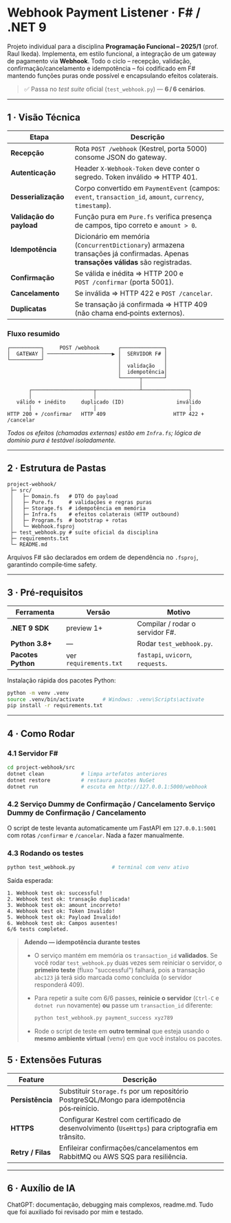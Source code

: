 # Webhook Payment Listener · F# / .NET 9

Projeto individual para a disciplina **Programação Funcional – 2025/1** (prof. Raul Ikeda).
Implementa, em estilo funcional, a integração de um gateway de pagamento via **Webhook**. Todo o ciclo – recepção, validação, confirmação/cancelamento e idempotência – foi codificado em F# mantendo funções puras onde possível e encapsulando efeitos colaterais.

> ✅ Passa no *test suite* oficial (`test_webhook.py`) — **6 / 6 cenários**.

---

## 1 · Visão Técnica

| Etapa                    | Descrição                                                                                                                         |
| ------------------------ | --------------------------------------------------------------------------------------------------------------------------------- |
| **Recepção**             | Rota `POST /webhook` (Kestrel, porta 5000) consome JSON do gateway.                                                               |
| **Autenticação**         | Header `X-Webhook-Token` deve conter o segredo. Token inválido ⇒ HTTP 401.                                                        |
| **Desserialização**      | Corpo convertido em `PaymentEvent` (campos: `event`, `transaction_id`, `amount`, `currency`, `timestamp`).                        |
| **Validação do payload** | Função pura em `Pure.fs` verifica presença de campos, tipo correto e `amount > 0`.                                                |
| **Idempotência**         | Dicionário em memória (`ConcurrentDictionary`) armazena transações já confirmadas. Apenas **transações válidas** são registradas. |
| **Confirmação**          | Se válida e inédita ⇒ HTTP 200 e `POST /confirmar` (porta 5001).                                                                  |
| **Cancelamento**         | Se inválida ⇒ HTTP 422 e `POST /cancelar`.                                                                                        |
| **Duplicatas**           | Se transação já confirmada ⇒ HTTP 409 (não chama end‑points externos).                                                            |

### Fluxo resumido

```text
┌──────────┐     POST /webhook      ┌──────────────┐
│  GATEWAY │ ─────────────────────▶ │  SERVIDOR F# │
└──────────┘                        │              │
                                    │  validação   │
                                    │  idempotência│
                                    └──────┬───────┘
                                           │
       ┌────────────────────┬──────────────┴───────────────┐
       │                    │                              │
   válido + inédito     duplicado (ID)                 inválido
       │                    │                              │
HTTP 200 + /confirmar   HTTP 409                      HTTP 422 + /cancelar
```

*Todos os efeitos (chamadas externas) estão em `Infra.fs`; lógica de domínio pura é testável isoladamente.*

---

## 2 · Estrutura de Pastas

```
project-webhook/
 ├─ src/
 │   ├─ Domain.fs   # DTO do payload
 │   ├─ Pure.fs     # validações e regras puras
 │   ├─ Storage.fs  # idempotência em memória
 │   ├─ Infra.fs    # efeitos colaterais (HTTP outbound)
 │   ├─ Program.fs  # bootstrap + rotas
 │   └─ Webhook.fsproj
 ├─ test_webhook.py # suíte oficial da disciplina
 ├─ requirements.txt
 └─ README.md
```

Arquivos F# são declarados em ordem de dependência no `.fsproj`, garantindo compile‑time safety.

---

## 3 · Pré‑requisitos

| Ferramenta         | Versão                 | Motivo                            |
| ------------------ | ---------------------- | --------------------------------- |
| **.NET 9 SDK**     | preview 1+             | Compilar / rodar o servidor F#.   |
| **Python 3.8+**    | —                      | Rodar `test_webhook.py`.          |
| **Pacotes Python** | ver `requirements.txt` | `fastapi`, `uvicorn`, `requests`. |

Instalação rápida dos pacotes Python:

```bash
python -m venv .venv
source .venv/bin/activate      # Windows: .venv\Scripts\activate
pip install -r requirements.txt
```

---

## 4 · Como Rodar

### 4.1 Servidor F\#

```bash
cd project-webhook/src
dotnet clean            # limpa artefatos anteriores
dotnet restore          # restaura pacotes NuGet
dotnet run              # escuta em http://127.0.0.1:5000/webhook
```

### 4.2 Serviço Dummy de Confirmação / Cancelamento Serviço Dummy de Confirmação / Cancelamento

O script de teste levanta automaticamente um FastAPI em `127.0.0.1:5001` com
rotas `/confirmar` e `/cancelar`. Nada a fazer manualmente.

### 4.3 Rodando os testes

```bash
python test_webhook.py            # terminal com venv ativo
```

Saída esperada:

```
1. Webhook test ok: successful!
2. Webhook test ok: transação duplicada!
3. Webhook test ok: amount incorreto!
4. Webhook test ok: Token Invalido!
5. Webhook test ok: Payload Invalido!
6. Webhook test ok: Campos ausentes!
6/6 tests completed.
```

> **Adendo — idempotência durante testes**
>
> * O serviço mantém em memória os `transaction_id` **validados**. Se você rodar `test_webhook.py` duas vezes sem reiniciar o servidor, o **primeiro teste** (fluxo "successful") falhará, pois a transação `abc123` já terá sido marcada como concluída (o servidor responderá 409).
> * Para repetir a suíte com 6/6 passes, **reinicie o servidor** (`Ctrl‑C` e `dotnet run` novamente) **ou** passe um `transaction_id` diferente:
>
>   ```bash
>   python test_webhook.py payment_success xyz789
>   ```
> * Rode o script de teste em **outro terminal** que esteja usando o **mesmo ambiente virtual** (venv) em que você instalou os pacotes.

## 5 · Extensões Futuras

| Feature               | Descrição                                                                                         |
| --------------------- | ------------------------------------------------------------------------------------------------- |
| **Persistência**      | Substituir `Storage.fs` por um repositório PostgreSQL/Mongo para idempotência pós‑reinício.       |
| **HTTPS**             | Configurar Kestrel com certificado de desenvolvimento (`UseHttps`) para criptografia em trânsito. |
| **Retry / Filas**     | Enfileirar confirmações/cancelamentos em RabbitMQ ou AWS SQS para resiliência.                    |                                    

---

## 6 · Auxílio de IA
ChatGPT: documentação, debugging mais complexos, readme.md. Tudo que foi auxiliado foi revisado por mim e testado.
